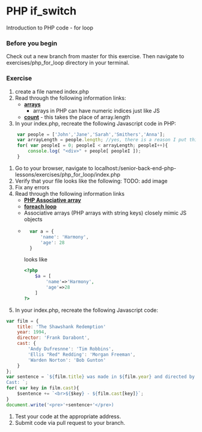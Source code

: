 # PHP if_switch

Introduction to PHP code - for loop

### Before you begin

Check out a new branch from master for this exercise.  Then navigate to exercises/php_for_loop directory in your terminal.

### Exercise

1. create a file named index.php
1. Read through the following information links:
	* [**arrays**](https://www.php.net/manual/en/control-structures.for.php)
        * arrays in PHP can have numeric indices just like JS
	* [**count**](https://www.php.net/manual/en/function.count.php) - this takes the place of array.length
1. In your index.php, recreate the following Javascript code in PHP:
```javascript
    var people = ['John','Jane','Sarah','Smithers','Anna'];
	var arrayLength = people.length; //yes, there is a reason I put this here for PHP
	for( var peopleI = 0; peopleI < arrayLength; peopleI++){
        console.log( "<div>" + people[ peopleI ]);
    }
```
1. Go to your browser, navigate to localhost:/senior-back-end-php-lessons/exercises/php_for_loop/index.php
1. Verify that your file looks like the following: TODO: add image
1. Fix any errors
1. Read through the following information links
    * [**PHP Associative array**](https://www.geeksforgeeks.org/associative-arrays-in-php/)
    * [**foreach loop**](https://www.php.net/manual/en/control-structures.foreach.php)
	* Associative arrays (PHP arrays with string keys) closely mimic JS objects
    * ```javascript
        var a = {
            'name': 'Harmony',
            'age': 28
        }
        ```
        looks like
        ```php
        <?php
            $a = [
                'name'=>'Harmony',
                'age'=>28
            ]
        ?>
1. In your index.php, recreate the following Javascript code:
```Javascript
var film = {
    title: 'The Shawshank Redemption'
    year: 1994,
    director: 'Frank Darabont',
    cast: {
        'Andy Dufresnne': 'Tim Robbins',
        'Ellis "Red" Redding': 'Morgan Freeman',
        'Warden Norton': 'Bob Gunton'
    }
};
var sentence = `${film.title} was made in ${film.year} and directed by ${film.director}.<br>
Cast: `;
for( var key in film.cast){
    $sentence += `<br>${$key} - ${film.cast[key]}`;
}
document.write('<pre>'+sentence+'</pre>)
```
1. Test your code at the appropriate address.
1. Submit code via pull request to your branch.





